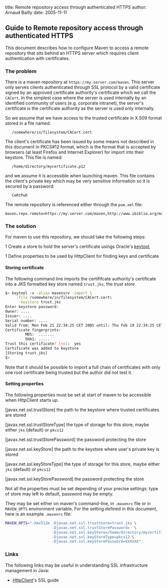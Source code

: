 title: Remote repository access through authenticated HTTPS
author: Arnaud Bailly
date: 2005-11-11

<!--
Licensed to the Apache Software Foundation (ASF) under one
or more contributor license agreements.  See the NOTICE file
distributed with this work for additional information
regarding copyright ownership.  The ASF licenses this file
to you under the Apache License, Version 2.0 (the
"License"); you may not use this file except in compliance
with the License.  You may obtain a copy of the License at

    http://www.apache.org/licenses/LICENSE-2.0

Unless required by applicable law or agreed to in writing,
software distributed under the License is distributed on an
"AS IS" BASIS, WITHOUT WARRANTIES OR CONDITIONS OF ANY
KIND, either express or implied.  See the License for the
specific language governing permissions and limitations
under the License.
-->
## Guide to Remote repository access through authenticated HTTPS

 This document describes how to configure Maven to access a remote repository that sits behind an HTTPS server which requires client authentication with certificates.

### The problem

 There is a maven repository at `https://my.server.com/maven`. This server only serves clients authenticated through SSL protocol by a valid certificate signed by an approved certificate authority's certificate which we call the `CACert`. In the simplest case where the server is used internally by an identified community of users (e.g. corporate intranet), the server's certificate is the certificate authority as the server is used only internally.

 So we assume that we have access to the trusted certificate in X.509 format stored in a file named:

```
   /somewhere/in/filesystem/CACert.cert
```

 The client's certificate has been issued by some means not described in this document in PKCS#12 format, which is the format that is accepted by browsers (at least Firefox and Internet Explorer) for import into their keystore. This file is named:

```
   /home/directory/mycertificate.p12
```

 and we assume it is accessible when launching maven. This file contains the client's private key which may be very sensitive information so it is secured by a password:

```
   CeRtPwD
```

 The remote repository is referenced either through the `pom.xml` file:

```
maven.repo.remote=https://my.server.com/maven,http://www.ibiblio.org/maven
```

### The solution

 For maven to use this repository, we should take the following steps:

 1 Create a store to hold the server's certificate usings Oracle's [keytool](https://docs.oracle.com/javase/8/docs/technotes/tools/unix/keytool.html),

 1 Define properties to be used by HttpClient for finding keys and certificate

#### Storing certificate

 The following command line imports the certififcate authority's certificate into a JKS formatted key store named `trust.jks`, the _trust store_.

```bash
$> keytool -v -alias mavensrv -import \
     -file /somewhere/in/filesystem/CACert.cert\
      -keystore trust.jks
Enter keystore password:
Owner: ....
Issuer: ....
Serial number: ....
Valid from: Mon Feb 21 22:34:25 CET 2005 until: Thu Feb 19 22:34:25 CET 2015
Certificate fingerprints:
         MD5:  .......
         SHA1: .....
Trust this certificate? [no]:  yes
Certificate was added to keystore
[Storing trust.jks]
$>
```

 Note that it should be possible to import a full chain of certificates with only one root certificate being trusted but the author did not test it.

#### Setting properties

 The following properties must be set at start of maven to be accessible when HttpClient starts up.

 [javax.net.ssl.trustStore] the path to the keystore where trusted certificates are stored

 [javax.net.ssl.trustStoreType] the type of storage for this store, maybe either `jks` (default) or `pkcs12`

 [javax.net.ssl.trustStorePassword] the password protecting the store

 [javax.net.ssl.keyStore] the path to the keystore where user's private key is stored

 [javax.net.ssl.keyStoreType] the type of storage for this store, maybe either `jks` (default) or `pkcs12`

 [javax.net.ssl.keyStorePassword] the password protecting the store

 Not all the properties must be set depending of your precise settings: type of store may left to default, password may be empty.

 They may be set either on maven's command-line, in `.mavenrc` file or in `MAVEN_OPTS` environment variable. For the setting defined in this document, here is an example `.mavenrc` file:

```bash
MAVEN_OPTS="-Xmx512m -Djavax.net.ssl.trustStore=trust.jks \
                     -Djavax.net.ssl.trustStorePassword=  \
                     -Djavax.net.ssl.keyStore=/home/directory/mycertificate.p12 \
                     -Djavax.net.ssl.keyStoreType=pkcs12 \
                     -Djavax.net.ssl.keyStorePassword=XXXXXX"
```

### Links

 The following links may be useful in understanding SSL infrastructure management in Java:

- [HttpClient](http://hc.apache.org/httpclient-3.x/sslguide.html)'s SSL guide
